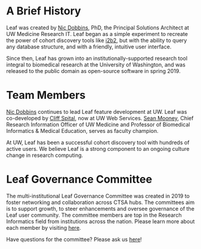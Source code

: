 # A Brief History
Leaf was created by [Nic Dobbins](https://github.com/ndobb), PhD, the Principal Solutions Architect at UW Medicine Research IT. Leaf began as a simple experiment to recreate the power of cohort discovery tools like [i2b2](https://www.i2b2.org/), but with the ability to query any database structure, and with a friendly, intuitive user interface. 

Since then, Leaf has grown into an institutionally-supported research tool integral to biomedical research at the University of Washington, and was released to the public domain as open-source software in spring 2019.

# Team Members
[Nic Dobbins](https://github.com/ndobb) continues to lead Leaf feature development at UW. Leaf was co-developed by [Cliff Spital](https://github.com/cspital), now at UW Web Services. [Sean Mooney](http://bime.uw.edu/faculty/sean-mooney/), Chief Research Information Officer of UW Medicine and Professor of Biomedical Informatics & Medical Education, serves as faculty champion.

At UW, Leaf has been a successful cohort discovery tool with hundreds of active users. We believe Leaf is a strong component to an ongoing culture change in research computing.

# Leaf Governance Committee
The multi-institutional Leaf Governance Committee was created in 2019 to foster networking and collaboration across CTSA hubs. The committees aim is to support growth, to steer enhancements and oversee governance of the Leaf user community. The committee members are top in the Research Informatics field from institutions across the nation. Please learn more about each member by visiting <a href="https://rit.uw.edu/leaf-governance-committee-members/" target="_blank">here</a>.

Have questions for the committee? Please ask us <a href="https://rit.uw.edu/leaf-committee-contact/" target="_blank">here</a>!